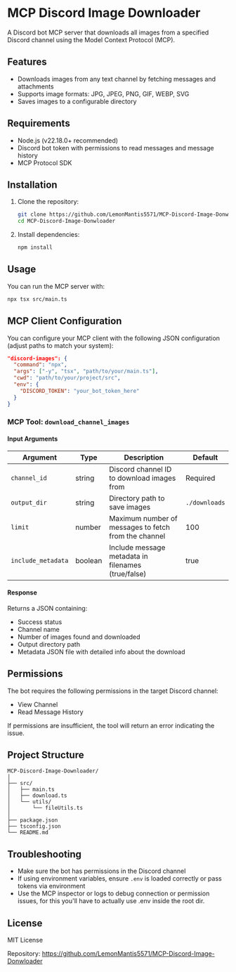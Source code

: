 # MCP Discord Image Downloader

A Discord bot MCP server that downloads all images from a specified Discord channel using the Model Context Protocol (MCP).

## Features

- Downloads images from any text channel by fetching messages and attachments
- Supports image formats: JPG, JPEG, PNG, GIF, WEBP, SVG
- Saves images to a configurable directory


## Requirements

- Node.js (v22.18.0+ recommended)
- Discord bot token with permissions to read messages and message history
- MCP Protocol SDK

## Installation

1. Clone the repository:
   ```bash
   git clone https://github.com/LemonMantis5571/MCP-Discord-Image-Donwloader.git
   cd MCP-Discord-Image-Donwloader
   ```

2. Install dependencies:
   ```bash
   npm install
   ```


## Usage

You can run the MCP server with:
```bash
npx tsx src/main.ts
```

## MCP Client Configuration

You can configure your MCP client with the following JSON configuration (adjust paths to match your system):

```json
"discord-images": {
  "command": "npx",
  "args": ["-y", "tsx", "path/to/your/main.ts"],
  "cwd": "path/to/your/project/src",
  "env": {
    "DISCORD_TOKEN": "your_bot_token_here"
  }
}
```

### MCP Tool: `download_channel_images`

#### Input Arguments
| Argument | Type | Description | Default |
|----------|------|-------------|---------|
| `channel_id` | string | Discord channel ID to download images from | Required |
| `output_dir` | string | Directory path to save images | `./downloads` |
| `limit` | number | Maximum number of messages to fetch from the channel | 100 |
| `include_metadata` | boolean | Include message metadata in filenames (true/false) | true |

#### Response
Returns a JSON containing:
- Success status
- Channel name
- Number of images found and downloaded
- Output directory path
- Metadata JSON file with detailed info about the download

## Permissions

The bot requires the following permissions in the target Discord channel:
- View Channel
- Read Message History

If permissions are insufficient, the tool will return an error indicating the issue.

## Project Structure
```
MCP-Discord-Image-Downloader/
│
├── src/
│   ├── main.ts          
│   ├── download.ts     
│   └── utils/
│       └── fileUtils.ts
│
├── package.json
├── tsconfig.json
└── README.md
```

## Troubleshooting

- Make sure the bot has permissions in the Discord channel
- If using environment variables, ensure `.env` is loaded correctly or pass tokens via environment
- Use the MCP inspector or logs to debug connection or permission issues, for this you'll have to actually use .env inside the root dir.

## License
MIT License

Repository: https://github.com/LemonMantis5571/MCP-Discord-Image-Donwloader